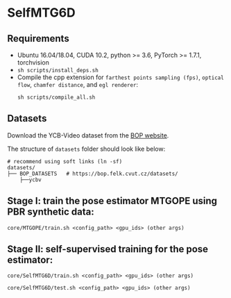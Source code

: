 # SelfMTG6D 

## Requirements
* Ubuntu 16.04/18.04, CUDA 10.2, python >= 3.6, PyTorch >= 1.7.1, torchvision
* `sh scripts/install_deps.sh`
* Compile the cpp extension for `farthest points sampling (fps)`, `optical flow`, `chamfer distance`, and `egl renderer`:
    ```
    sh scripts/compile_all.sh
    ```
## Datasets
Download the YCB-Video dataset from the
[BOP website](https://bop.felk.cvut.cz/datasets/).

The structure of `datasets` folder should look like below:
```
# recommend using soft links (ln -sf)
datasets/
├── BOP_DATASETS   # https://bop.felk.cvut.cz/datasets/
    ├──ycbv
```

## Stage I: train the pose estimator MTGOPE using PBR synthetic data:
```
core/MTGOPE/train.sh <config_path> <gpu_ids> (other args)
```
## Stage II: self-supervised training for the pose estimator:
```
core/SelfMTG6D/train.sh <config_path> <gpu_ids> (other args)

core/SelfMTG6D/test.sh <config_path> <gpu_ids> (other args)
```